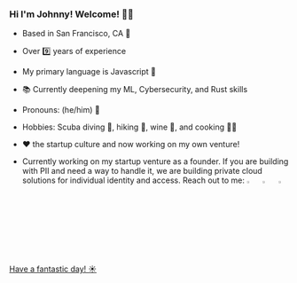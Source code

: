 ### Hi I'm Johnny! Welcome! 👋🎇

- Based in San Francisco, CA 🌉
- Over 9️⃣ years of experience
- My primary language is Javascript 🚀
- 📚 Currently deepening my ML, Cybersecurity, and Rust skills
- Pronouns: (he/him) 👨
- Hobbies: Scuba diving 🤿, hiking 🥾, wine 🍷, and cooking 👨‍🍳
- ❤️ the startup culture and now working on my own venture!

- Currently working on my startup venture as a founder. If you are building with PII and need a way to handle it, we are building private cloud solutions for individual identity and access. Reach out to me:
[<img src="https://img.icons8.com/color/48/000000/twitter.png" width="3.5%"/>](https://twitter.com/masterfung)   &nbsp; [<img src="https://img.icons8.com/color/48/000000/linkedin.png" width="3.5%"/>](https://www.linkedin.com/in/tsunghung/)  &nbsp; <a href="mailto:tmhung@uchicago.edu"> <img src="https://img.icons8.com/fluent/48/000000/gmail.png" width="3.5%"/>
  
Have a fantastic day! ☀️

